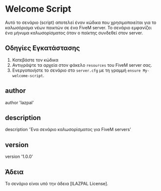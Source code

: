 # Welcome Script

Αυτό το σενάριο (script) αποτελεί έναν κώδικα που χρησιμοποιείται για το καλωσόρισμα νέων παικτών σε ένα FiveM server. Το σενάριο εμφανίζει ένα μήνυμα καλωσορίσματος όταν ο παίκτης συνδεθεί στον server.

## Οδηγίες Εγκατάστασης
1. Κατεβάστε τον κώδικα 
2. Αντιγράψτε τα αρχεία στον φάκελο `resources` του FiveM server σας.
3. Ενεργοποιήστε το σενάριο στο `server.cfg` με τη γραμμή `ensure My-welcome-script`.

## author
author 'lazpal'
## description
description 'Ένα σενάριο καλωσορίσματος για FiveM servers'
## version
version '1.0.0'

## Άδεια

Το σενάριο είναι υπό την άδεια [lLAZPAL License].
